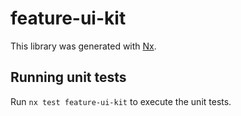 # feature-ui-kit

This library was generated with [Nx](https://nx.dev).

## Running unit tests

Run `nx test feature-ui-kit` to execute the unit tests.
